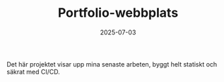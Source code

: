 ﻿---
title: "Portfolio-webbplats"
date: "2025-07-03"
image: "/images/portfolio-preview.jpg"
description: "Min personliga portfolio byggd med Hugo och Netlify CMS."
---

Det här projektet visar upp mina senaste arbeten, byggt helt statiskt och säkrat med CI/CD.
